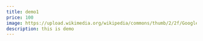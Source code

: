 ```yaml
---
title: demo1
price: 100
image: https://upload.wikimedia.org/wikipedia/commons/thumb/2/2f/Google_2015_logo.svg/640px-Google_2015_logo.svg.png
description: this is demo
---
```

